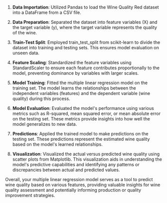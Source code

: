 

1. **Data Importation**: Utilized Pandas to load the Wine Quality Red dataset into a DataFrame from a CSV file.

2. **Data Preparation**: Separated the dataset into feature variables (X) and the target variable (y), where the target variable represents the quality of the wine.

3. **Train-Test Split**: Employed train_test_split from scikit-learn to divide the dataset into training and testing sets. This ensures model evaluation on unseen data.

4. **Feature Scaling**: Standardized the feature variables using StandardScaler to ensure each feature contributes proportionally to the model, preventing dominance by variables with larger scales.

5. **Model Training**: Fitted the multiple linear regression model on the training set. The model learns the relationships between the independent variables (features) and the dependent variable (wine quality) during this process.

6. **Model Evaluation**: Evaluated the model's performance using various metrics such as R-squared, mean squared error, or mean absolute error on the testing set. These metrics provide insights into how well the model generalizes to new data.

7. **Predictions**: Applied the trained model to make predictions on the testing set. These predictions represent the estimated wine quality based on the model's learned relationships.

8. **Visualization**: Visualized the actual versus predicted wine quality using scatter plots from Matplotlib. This visualization aids in understanding the model's predictive capabilities and identifying any patterns or discrepancies between actual and predicted values.

Overall, your multiple linear regression model serves as a tool to predict wine quality based on various features, providing valuable insights for wine quality assessment and potentially informing production or quality improvement strategies.